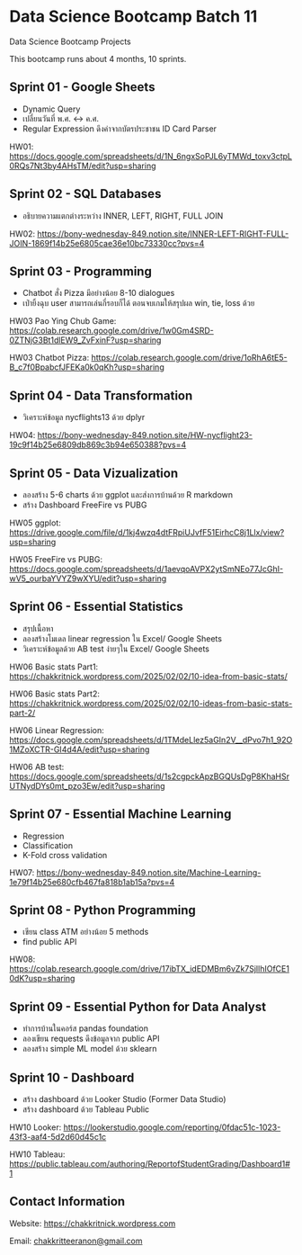 # Data Science Bootcamp Batch 11
Data Science Bootcamp Projects

This bootcamp runs about 4 months, 10 sprints.

## Sprint 01 - Google Sheets
- Dynamic Query
- เปลี่ยนวันที่ พ.ศ. <-> ค.ศ.
- Regular Expression ดึงค่าจากบัตรประชาชน ID Card Parser

HW01: https://docs.google.com/spreadsheets/d/1N_6ngxSoPJL6yTMWd_toxv3ctpL0RQs7Nt3by4AHsTM/edit?usp=sharing

## Sprint 02 - SQL Databases
- อธิบายความแตกต่างระหว่าง INNER, LEFT, RIGHT, FULL JOIN

HW02: https://bony-wednesday-849.notion.site/INNER-LEFT-RIGHT-FULL-JOIN-1869f14b25e6805cae36e10bc73330cc?pvs=4

## Sprint 03 - Programming
- Chatbot สั่ง Pizza มีอย่างน้อย 8-10 dialogues
- เป่ายิ้งฉุบ user สามารถเล่นกี่รอบก็ได้ ตอนจบเกมให้สรุปผล win, tie, loss ด้วย

HW03 Pao Ying Chub Game: https://colab.research.google.com/drive/1w0Gm4SRD-0ZTNjG3Bt1dlEW9_ZvFxinF?usp=sharing

HW03 Chatbot Pizza: https://colab.research.google.com/drive/1oRhA6tE5-B_c7f0BpabcfJFEKa0k0qKh?usp=sharing

## Sprint 04 - Data Transformation
- วิเคราะห์ข้อมูล nycflights13 ด้วย dplyr

HW04: https://bony-wednesday-849.notion.site/HW-nycflight23-19c9f14b25e6809db869c3b94e650388?pvs=4

## Sprint 05 - Data Vizualization
- ลองสร้าง 5-6 charts ด้วย ggplot และส่งการบ้านด้วย R markdown
- สร้าง Dashboard FreeFire vs PUBG

HW05 ggplot: https://drive.google.com/file/d/1kj4wzq4dtFRpiUJvfF51EirhcC8j1Llx/view?usp=sharing

HW05 FreeFire vs PUBG: https://docs.google.com/spreadsheets/d/1aevqoAVPX2ytSmNEo77JcGhI-wV5_ourbaYVYZ9wXYU/edit?usp=sharing

## Sprint 06 - Essential Statistics
- สรุปเนื้อหา
- ลองสร้างโมเดล linear regression ใน Excel/ Google Sheets
- วิเคราะห์ข้อมูลด้วย AB test ง่ายๆใน Excel/ Google Sheets

HW06 Basic stats Part1: https://chakkritnick.wordpress.com/2025/02/02/10-idea-from-basic-stats/

HW06 Basic stats Part2: https://chakkritnick.wordpress.com/2025/02/02/10-ideas-from-basic-stats-part-2/

HW06 Linear Regression: https://docs.google.com/spreadsheets/d/1TMdeLlez5aGIn2V__dPvo7h1_92O1MZoXCTR-GI4d4A/edit?usp=sharing

HW06 AB test: https://docs.google.com/spreadsheets/d/1s2cgpckApzBGQUsDgP8KhaHSrUTNydDYs0mt_pzo3Ew/edit?usp=sharing

## Sprint 07 - Essential Machine Learning
- Regression
- Classification
- K-Fold cross validation

HW07: https://bony-wednesday-849.notion.site/Machine-Learning-1e79f14b25e680cfb467fa818b1ab15a?pvs=4

## Sprint 08 - Python Programming
- เขียน class ATM อย่างน้อย 5 methods
- find public API

HW08: https://colab.research.google.com/drive/17ibTX_idEDMBm6vZk7SjllhIOfCE10dK?usp=sharing

## Sprint 09 - Essential Python for Data Analyst
- ทำการบ้านในคอร์ส pandas foundation
- ลองเขียน requests ดึงข้อมูลจาก public API
- ลองสร้าง simple ML model ด้วย sklearn

## Sprint 10 - Dashboard
- สร้าง dashboard ด้วย Looker Studio (Former Data Studio)
- สร้าง dashboard ด้วย Tableau Public

HW10 Looker: https://lookerstudio.google.com/reporting/0fdac51c-1023-43f3-aaf4-5d2d60d45c1c

HW10 Tableau: https://public.tableau.com/authoring/ReportofStudentGrading/Dashboard1#1

## Contact Information
Website: https://chakkritnick.wordpress.com

Email: chakkritteeranon@gmail.com
